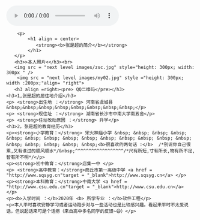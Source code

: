 <!DOCTYPE html>
<html lang="zh-CN">
<head>
    <meta charset="UTF-8">
    <meta name="viewport" content="width=device-width, initial-scale=1.0">
    <title>张是超的简介</title>
    <style>
        body{

              background-image: url("next level images/background.jpg");        
              background-repeat: no-repeat;  
              background-size:100% 200%;
          }

          div{
              font-size: large;
              font-weight: bold;
              color:blank(245, 245, 245);
          }
          
          img{
              width: 100px;
              height: 100px;
          }
   </style>
</head>
<body>
    <audio controls>
    <source src ="audio/see.mp3" type = "audio/mpeg">
    </audio>
    
        <p>
            <h1 align = center>   
               <strong><b>张是超的简介</b></strong> 
            </h1>  
       </p>
       <h3>>本人照片<</h3><br>
       <img src = "next level images/zsc.jpg" style="height: 300px; width: 300px " />
        <img src = "next level images/my02.jpg" style ="height: 300px; width :200px;"align= "right">
       <h3 align =right><pre> QQ二维码</pre></h3>
    <h3>1,张是超的居住地介绍</h3>
    <p> <strong>出生地 ：</strong> 河南省虞城县&nbsp;&nbsp;&nbsp;&nbsp;&nbsp;&nbsp;&nbsp;&nbsp;</p>
    <p> <strong>现住址 ：</strong> 湖南省长沙市中南大学南五舍</p>
    <p> <strong>住址改动原因 ：</strong> 升学</p>
    <h3>2，张是超的教育经历</h3>
    <p><strong>小学教育：</strong> 宋火神庙小学 &nbsp; &nbsp; &nbsp; &nbsp; &nbsp; &nbsp; &nbsp; &nbsp; &nbsp; &nbsp; &nbsp; &nbsp; &nbsp; &nbsp; &nbsp; &nbsp; &nbsp; &nbsp; &nbsp;<b>很喜欢的两句话 :</b>  /*别说你自己很累,又有谁过的顺风顺水*/&nbsp;^^^^^^^^^^^^^^^^^^/*尺有所短,寸有所长,物有所不足,智有所不明*/</p>
    <p><strong>初中教育：</strong>店集一中 </p>   
    <p> <strong>高中教育：</strong>商丘市第一高级中学 <a href = "http://www.sqsyg.cn"target = "_blank">http://www.sqsyg.cn</a> </p> 
    <p><strong>本科教育：</strong>中南大学 <a href = "http://www.csu.edu.cn"target = "_blank">http://www.csu.edu.cn</a> </p>
    <p><b>入学时间 ：</b>2020年 <b> 所学专业 ：</b>软件工程</p>
    <p>本人平时喜欢安静学习或者运动跑步对与一些活动也是比较感兴趣。看起来平时不太爱说话，但说起话来可是个话痨（来自高中多名同学的反馈~😄）</p>
</body>
</html>
